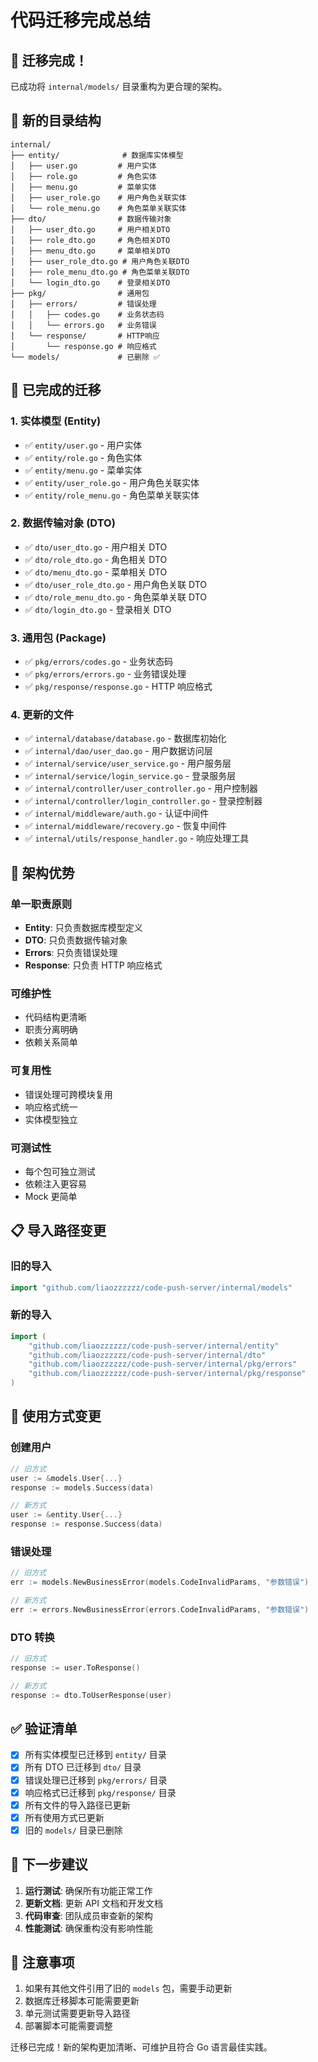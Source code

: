 # 代码迁移完成总结

## 🎉 迁移完成！

已成功将 `internal/models/` 目录重构为更合理的架构。

## 📁 新的目录结构

```
internal/
├── entity/              # 数据库实体模型
│   ├── user.go         # 用户实体
│   ├── role.go         # 角色实体
│   ├── menu.go         # 菜单实体
│   ├── user_role.go    # 用户角色关联实体
│   └── role_menu.go    # 角色菜单关联实体
├── dto/                # 数据传输对象
│   ├── user_dto.go     # 用户相关DTO
│   ├── role_dto.go     # 角色相关DTO
│   ├── menu_dto.go     # 菜单相关DTO
│   ├── user_role_dto.go # 用户角色关联DTO
│   ├── role_menu_dto.go # 角色菜单关联DTO
│   └── login_dto.go    # 登录相关DTO
├── pkg/                # 通用包
│   ├── errors/         # 错误处理
│   │   ├── codes.go    # 业务状态码
│   │   └── errors.go   # 业务错误
│   └── response/       # HTTP响应
│       └── response.go # 响应格式
└── models/             # 已删除 ✅
```

## 🔧 已完成的迁移

### 1. 实体模型 (Entity)

- ✅ `entity/user.go` - 用户实体
- ✅ `entity/role.go` - 角色实体
- ✅ `entity/menu.go` - 菜单实体
- ✅ `entity/user_role.go` - 用户角色关联实体
- ✅ `entity/role_menu.go` - 角色菜单关联实体

### 2. 数据传输对象 (DTO)

- ✅ `dto/user_dto.go` - 用户相关 DTO
- ✅ `dto/role_dto.go` - 角色相关 DTO
- ✅ `dto/menu_dto.go` - 菜单相关 DTO
- ✅ `dto/user_role_dto.go` - 用户角色关联 DTO
- ✅ `dto/role_menu_dto.go` - 角色菜单关联 DTO
- ✅ `dto/login_dto.go` - 登录相关 DTO

### 3. 通用包 (Package)

- ✅ `pkg/errors/codes.go` - 业务状态码
- ✅ `pkg/errors/errors.go` - 业务错误处理
- ✅ `pkg/response/response.go` - HTTP 响应格式

### 4. 更新的文件

- ✅ `internal/database/database.go` - 数据库初始化
- ✅ `internal/dao/user_dao.go` - 用户数据访问层
- ✅ `internal/service/user_service.go` - 用户服务层
- ✅ `internal/service/login_service.go` - 登录服务层
- ✅ `internal/controller/user_controller.go` - 用户控制器
- ✅ `internal/controller/login_controller.go` - 登录控制器
- ✅ `internal/middleware/auth.go` - 认证中间件
- ✅ `internal/middleware/recovery.go` - 恢复中间件
- ✅ `internal/utils/response_handler.go` - 响应处理工具

## 🎯 架构优势

### 单一职责原则

- **Entity**: 只负责数据库模型定义
- **DTO**: 只负责数据传输对象
- **Errors**: 只负责错误处理
- **Response**: 只负责 HTTP 响应格式

### 可维护性

- 代码结构更清晰
- 职责分离明确
- 依赖关系简单

### 可复用性

- 错误处理可跨模块复用
- 响应格式统一
- 实体模型独立

### 可测试性

- 每个包可独立测试
- 依赖注入更容易
- Mock 更简单

## 📋 导入路径变更

### 旧的导入

```go
import "github.com/liaozzzzzz/code-push-server/internal/models"
```

### 新的导入

```go
import (
    "github.com/liaozzzzzz/code-push-server/internal/entity"
    "github.com/liaozzzzzz/code-push-server/internal/dto"
    "github.com/liaozzzzzz/code-push-server/internal/pkg/errors"
    "github.com/liaozzzzzz/code-push-server/internal/pkg/response"
)
```

## 🔄 使用方式变更

### 创建用户

```go
// 旧方式
user := &models.User{...}
response := models.Success(data)

// 新方式
user := &entity.User{...}
response := response.Success(data)
```

### 错误处理

```go
// 旧方式
err := models.NewBusinessError(models.CodeInvalidParams, "参数错误")

// 新方式
err := errors.NewBusinessError(errors.CodeInvalidParams, "参数错误")
```

### DTO 转换

```go
// 旧方式
response := user.ToResponse()

// 新方式
response := dto.ToUserResponse(user)
```

## ✅ 验证清单

- [x] 所有实体模型已迁移到 `entity/` 目录
- [x] 所有 DTO 已迁移到 `dto/` 目录
- [x] 错误处理已迁移到 `pkg/errors/` 目录
- [x] 响应格式已迁移到 `pkg/response/` 目录
- [x] 所有文件的导入路径已更新
- [x] 所有使用方式已更新
- [x] 旧的 `models/` 目录已删除

## 🚀 下一步建议

1. **运行测试**: 确保所有功能正常工作
2. **更新文档**: 更新 API 文档和开发文档
3. **代码审查**: 团队成员审查新的架构
4. **性能测试**: 确保重构没有影响性能

## 📝 注意事项

1. 如果有其他文件引用了旧的 `models` 包，需要手动更新
2. 数据库迁移脚本可能需要更新
3. 单元测试需要更新导入路径
4. 部署脚本可能需要调整

迁移已完成！新的架构更加清晰、可维护且符合 Go 语言最佳实践。
